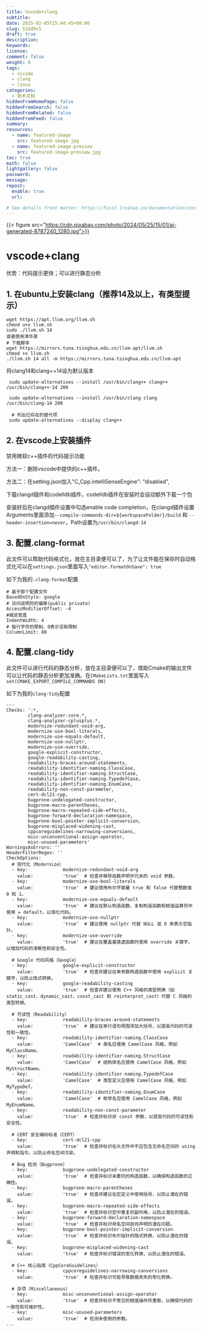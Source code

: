 ```yaml
---
title: Vscode+clang
subtitle:
date: 2025-02-05T15:44:45+08:00
slug: 51dd9c5
draft: true
description:
keywords:
license:
comment: false
weight: 0
tags:
  - vscode
  - clang
  - linux
categories:
  - 技术文档
hiddenFromHomePage: false
hiddenFromSearch: false
hiddenFromRelated: false
hiddenFromFeed: false
summary:
resources:
  - name: featured-image
    src: featured-image.jpg
  - name: featured-image-preview
    src: featured-image-preview.jpg
toc: true
math: false
lightgallery: false
password:
message:
repost:
  enable: true
  url:

# See details front matter: https://fixit.lruihao.cn/documentation/content-management/introduction/#front-matter
---
```


<!--more-->
{{< figure src="https://cdn.pixabay.com/photo/2024/05/25/15/01/ai-generated-8787240_1280.jpg">}}
# vscode+clang

优势：代码提示更快；可以进行静态分析

## 1. 在ubuntu上安装clang（推荐14及以上，有类型提示）
```
wget https://apt.llvm.org/llvm.sh
chmod u+x llvm.sh
sudo ./llvm.sh 14
或者使用清华源
# 下载脚本
wget https://mirrors.tuna.tsinghua.edu.cn/llvm-apt/llvm.sh
chmod +x llvm.sh
./llvm.sh 14 all -m https://mirrors.tuna.tsinghua.edu.cn/llvm-apt
```
将clang14和clang++14设为默认版本
```
 sudo update-alternatives --install /usr/bin/clang++ clang++ /usr/bin/clang++-14 200
 
 sudo update-alternatives --install /usr/bin/clang clang /usr/bin/clang-14 200
 
  # 列出已存在的替代项
 sudo update-alternatives --display clang++

 ```
## 2. 在vscode上安装插件

禁用微软c++插件的代码提示功能

方法一：删除vscode中提供的c++插件。

方法二：在setting.json加入"C_Cpp.intelliSenseEngine": "disabled",

下载clangd插件和codelldb插件，codelldb插件在安装时会自动额外下载一个包

安装好后在clangd插件设置中勾选enable code completion，在clangd插件设置Arguments里面添加``--compile-commands-dir=${workspaceFolder}/build`` 和 ``--header-insertion=never``，Path设置为``/usr/bin/clangd-14``
## 3. 配置.clang-format

此文件可以帮助代码格式化，放在主目录便可以了，为了让文件能在保存时自动格式化可以在`settings.json`里面写入`"editor.formatOnSave": true`

如下为我的`.clang-format`配置
```
# 基于那个配置文件
BasedOnStyle: google
# 访问说明符的偏移(public private)
AccessModifierOffset: -4
#缩进宽度
IndentWidth: 4
# 每行字符的限制，0表示没有限制  
ColumnLimit: 80

```
## 4. 配置.clang-tidy

此文件可以进行代码的静态分析，放在主目录便可以了，借助Cmake的输出文件可以让代码的静态分析更加准确。在`CMakeLists.txt`里面写入`set(CMAKE_EXPORT_COMPILE_COMMANDS ON)`

如下为我的`clang-tidy`配置

```
---
Checks: '-*,
        clang-analyzer-core.*,
        clang-analyzer-cplusplus.*,
        modernize-redundant-void-arg,
        modernize-use-bool-literals,
        modernize-use-equals-default,
        modernize-use-nullptr,
        modernize-use-override,
        google-explicit-constructor,
        google-readability-casting,
        readability-braces-around-statements,
        readability-identifier-naming.ClassCase,
        readability-identifier-naming.StructCase,
        readability-identifier-naming.TypedefCase,
        readability-identifier-naming.EnumCase,
        readability-non-const-parameter,
        cert-dcl21-cpp,
        bugprone-undelegated-constructor,
        bugprone-macro-parentheses,
        bugprone-macro-repeated-side-effects,
        bugprone-forward-declaration-namespace,
        bugprone-bool-pointer-implicit-conversion,
        bugprone-misplaced-widening-cast,
        cppcoreguidelines-narrowing-conversions,
        misc-unconventional-assign-operator,
        misc-unused-parameters'
WarningsAsErrors: ''
HeaderFilterRegex: ''
CheckOptions:
  # 现代化（Modernize）
  - key:             modernize-redundant-void-arg
    value:           'true'  # 检查并移除函数声明中冗余的 void 参数。
  - key:             modernize-use-bool-literals
    value:           'true'  # 建议使用布尔字面量 true 和 false 代替整数值 0 和 1。
  - key:             modernize-use-equals-default
    value:           'true'  # 建议在默认构造函数、复制构造函数和赋值运算符中使用 = default，以简化代码。
  - key:             modernize-use-nullptr
    value:           'true'  # 建议使用 nullptr 代替 NULL 或 0 来表示空指针。
  - key:             modernize-use-override
    value:           'true'  # 建议在覆盖基类虚函数时使用 override 关键字，以增加代码的清晰性和安全性。

  # Google 代码风格（Google）
  - key:             google-explicit-constructor
    value:           'true'  # 检查并建议在单参数构造函数中使用 explicit 关键字，以防止隐式转换。
  - key:             google-readability-casting
    value:           'true'  # 检查并建议使用 C++ 风格的类型转换（如 static_cast、dynamic_cast、const_cast 和 reinterpret_cast）代替 C 风格的类型转换。

  # 可读性（Readability）
  - key:             readability-braces-around-statements
    value:           'true'  # 建议在单行语句周围添加大括号，以提高代码的可读性和一致性。
  - key:             readability-identifier-naming.ClassCase
    value:           'CamelCase'  # 类名应使用 CamelCase 风格，例如 MyClassName。
  - key:             readability-identifier-naming.StructCase
    value:           'CamelCase'  # 结构体名应使用 CamelCase 风格，例如 MyStructName。
  - key:             readability-identifier-naming.TypedefCase
    value:           'CamelCase'  # 类型定义应使用 CamelCase 风格，例如 MyTypeDef。
  - key:             readability-identifier-naming.EnumCase
    value:           'CamelCase'  # 枚举名应使用 CamelCase 风格，例如 MyEnumName。
  - key:             readability-non-const-parameter
    value:           'true'  # 检查并标识非 const 参数，以提高代码的可读性和安全性。

  # CERT 安全编码标准（CERT）
  - key:             cert-dcl21-cpp
    value:           'true'  # 检查并标识在头文件中不应包含无命名空间的 using 声明和指令，以防止命名空间污染。

  # Bug 检测（Bugprone）
  - key:             bugprone-undelegated-constructor
    value:           'true'  # 检查并标识未委托的构造函数，以确保构造函数的正确性。
  - key:             bugprone-macro-parentheses
    value:           'true'  # 检查并建议在宏定义中使用括号，以防止潜在的错误。
  - key:             bugprone-macro-repeated-side-effects
    value:           'true'  # 检查并标识宏中重复的副作用，以防止潜在的错误。
  - key:             bugprone-forward-declaration-namespace
    value:           'true'  # 检查并标识命名空间前向声明的潜在问题。
  - key:             bugprone-bool-pointer-implicit-conversion
    value:           'true'  # 检查并标识布尔指针的隐式转换，以防止潜在的错误。
  - key:             bugprone-misplaced-widening-cast
    value:           'true'  # 检查并标识错误的宽化转换，以防止潜在的错误。

  # C++ 核心指南（CppCoreGuidelines）
  - key:             cppcoreguidelines-narrowing-conversions
    value:           'true'  # 检查并标识可能导致数据丢失的窄化转换。

  # 杂项（Miscellaneous）
  - key:             misc-unconventional-assign-operator
    value:           'true'  # 检查并标识不常见的赋值操作符重载，以确保代码的一致性和可维护性。
  - key:             misc-unused-parameters
    value:           'true'  # 检测未使用的参数。
...



```

